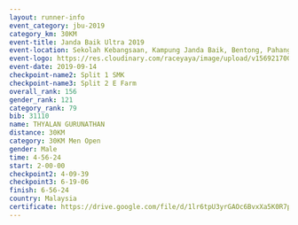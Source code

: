 ```yaml
---
layout: runner-info 
event_category: jbu-2019 
category_km: 30KM 
event-title: Janda Baik Ultra 2019
event-location: Sekolah Kebangsaan, Kampung Janda Baik, Bentong, Pahang, Malaysia 
event-logo: https://res.cloudinary.com/raceyaya/image/upload/v1569217009/logo/janda-baik_vch1pc.jpg 
event-date: 2019-09-14 
checkpoint-name2: Split 1 SMK 
checkpoint-name3: Split 2 E Farm 
overall_rank: 156
gender_rank: 121
category_rank: 79
bib: 31110
name: THYALAN GURUNATHAN
distance: 30KM
category: 30KM Men Open
gender: Male
time: 4-56-24
start: 2-00-00
checkpoint2: 4-09-39
checkpoint3: 6-19-06
finish: 6-56-24
country: Malaysia
certificate: https://drive.google.com/file/d/1lr6tpU3yrGAOc6BvxXa5K0R7pQdm6so9/view?usp=sharing
---
```

